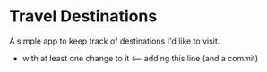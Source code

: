 # Travel Destinations

A simple app to keep track of destinations I'd like to visit.

- with at least one change to it <-- adding this line (and a commit)
